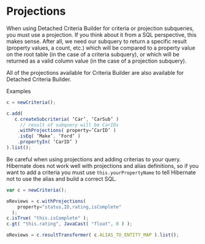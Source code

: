 # Projections

When using Detached Criteria Builder for criteria or projection subqueries, you must use a projection. If you think about it from a SQL perspective, this makes sense. After all, we need our subquery to return a specific result \(property values, a count, etc.\) which will be compared to a property value on the root table \(in the case of a criteria subquery\), or which will be returned as a valid column value \(in the case of a projection subquery\).

All of the projections available for Criteria Builder are also available for Detached Criteria Builder.

Examples

```javascript
c = newCriteria();

c.add(
   c.createSubcriteria( ‘Car’, ‘CarSub’ )
     // result of subquery will be CarIDs
    .withProjections( property=’CarID’ )
    .isEq( ‘Make’, ‘Ford’ )
    .propertyIn( ‘CarID’ )
).list();
```

Be careful when using projections and adding criterias to your query. Hibernate does not work well with projections and alias definitions, so if you want to add a criteria you must use `this.yourPropertyName` to tell Hibernate not to use the alias and build a correct SQL.

```javascript
var c = newCriteria();

oReviews = c.withProjections(
    property="status,ID,rating,isComplete" 
  );
c.isTrue( "this.isComplete" );
c.gt( "this.rating", JavaCast( "float", 0 ) );

oReviews = c.resultTransformer( c.ALIAS_TO_ENTITY_MAP ).list();
```

